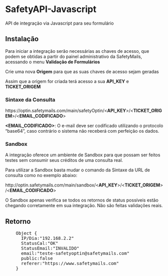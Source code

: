 # SafetyAPI-Javascript
API de integração via Javascript para seu formulário

<h2>Instalação</h2>

<p>Para iniciar a integração serão necessárias as chaves de acesso, que podem se obtidas a partir do painel administrativo da SafetyMails, acessando o menu <b>Validação de Formulários</b></p>

<p>Crie uma nova <b>Origem</b> para que as suas chaves de acesso sejam geradas</p>

<p>Assim que a origem for criada terá acesso a sua <b>API_KEY</b> e <b>TICKET_ORIGEM</b></p>

<h3>Sintaxe da Consulta</h3>

<p>https://optin.safetymails.com/main/safetyOptin/<<b>API_KEY</b>>/<<b>TICKET_ORIGEM</b>>/<<b>EMAIL_CODIFICADO</b>></p>
  
<p><b>&lt;EMAIL_CODIFICADO></b>: O e-mail deve ser codificado utilizando o protocolo “base64”, caso contrário o sistema não receberá com perfeição os dados.</p>

<h3>Sandbox</h3>

<p>A integração oferece um ambiente de Sandbox para que possam ser feitos testes sem consumir seus créditos de uma consulta real.</p>

<p>Para utilizar a Sandbox basta mudar o comando da Sintaxe da URL de consulta como no exemplo abaixo:</p>

<p>http://optin.safetymails.com/main/sandbox/<<b>API_KEY</b>>/<<b>TICKET_ORIGEM</b>>/<<b>EMAIL_CODIFICADO</b>></p>

<p>O Sandbox apenas verifica se todos os retornos de status possíveis estão chegando corretamente em sua integração. Não são feitas validações reais.</p>

<h2>Retorno</h2>

<div class="highlight highlight-text-html-php">
    <pre>
	Object {
	  IP/Dia:"192.168.2.2"
	  StatusCal:"OK"
	  StatusEmail:"INVALIDO"
	  email:"teste-safetyoptin@safetymails.com"
	  public:false
	  referer:"https://www.safetymails.com"
	}
    </pre>
</div>
